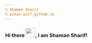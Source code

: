 ```yaml
---
% Shaman Sharif
% pieas-asif.github.io
---
```


### Hi there <img src="https://raw.githubusercontent.com/MartinHeinz/MartinHeinz/master/wave.gif" width="30px">, I am Shaman Sharif!

